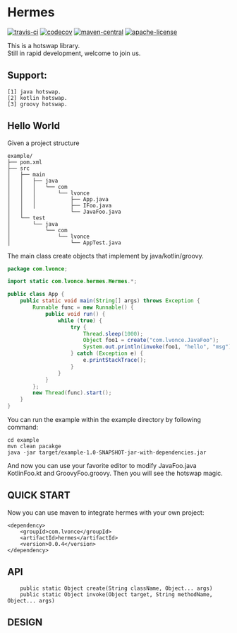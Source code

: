 # Hermes
[![travis-ci](https://www.travis-ci.org/thegenius/hermes.svg?branch=master)](https://travis-ci.org/thegenius/hermes)
[![codecov](https://codecov.io/gh/thegenius/hermes/branch/master/graph/badge.svg)](https://codecov.io/gh/thegenius/hermes)
[![maven-central](https://img.shields.io/badge/maven-0.0.3-green.svg)](http://search.maven.org/#search%7Cga%7C1%7Chera)
[![apache-license](https://img.shields.io/badge/license-Apache--2.0-green.svg)](https://www.apache.org/licenses/LICENSE-2.0)  

This is a hotswap library.  
Still in rapid development, welcome to join us.

## Support:  
	[1] java hotswap.  
	[2] kotlin hotswap.  
	[3] groovy hotswap.  

## Hello World
Given a project structure  
```
example/
├── pom.xml
├── src
│   ├── main
│   │   ├── java
│   │   │   └── com
│   │   │       └── lvonce
│   │   │           ├── App.java
│   │   │           ├── IFoo.java
│   │               └── JavaFoo.java
│   └── test
│       └── java
│           └── com
│               └── lvonce
│                   └── AppTest.java

```
  
The main class create objects that implement by java/kotlin/groovy.
```java
package com.lvonce;

import static com.lvonce.hermes.Hermes.*;

public class App {
    public static void main(String[] args) throws Exception {
        Runnable func = new Runnable() {
            public void run() {
                while (true) {
                    try {
                        Thread.sleep(1000);
                        Object foo1 = create("com.lvonce.JavaFoo");
                        System.out.println(invoke(foo1, "hello", "msg"));
                    } catch (Exception e) {
                        e.printStackTrace();
                    }
                }
            }	
        };
        new Thread(func).start();
    }
}

```

You can run the example within the example directory by following command:
```
cd example
mvn clean pacakge
java -jar target/example-1.0-SNAPSHOT-jar-with-dependencies.jar
```
And now you can use your favorite editor to modify JavaFoo.java KotlinFoo.kt and GroovyFoo.groovy.
Then you will see the hotswap magic.

## QUICK START
Now you can use maven to integrate hermes with your own project:

```
<dependency>
	<groupId>com.lvonce</groupId>
	<artifactId>hermes</artifactId>
	<version>0.0.4</version>
</dependency>
```

## API
```
    public static Object create(String className, Object... args)
    public static Object invoke(Object target, String methodName, Object... args)
```

## DESIGN


